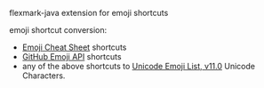 flexmark-java extension for emoji shortcuts

emoji shortcut conversion: 

* [Emoji Cheat Sheet] shortcuts 
* [GitHub Emoji API] shortcuts
* any of the above shortcuts to [Unicode Emoji List, v11.0] Unicode Characters.

[`emoji-cheat-sheet.com/public/graphics/emojis/`]: https://github.com/WebpageFX/emoji-cheat-sheet.com/tree/master/public/graphics/emojis
[Emoji Cheat Sheet]: https://github.com/WebpageFX/emoji-cheat-sheet.com
[GitHub Emoji API]: https://api.github.com/emojis
[Unicode Emoji List, v11.0]: https://unicode.org/emoji/charts/emoji-list.html
